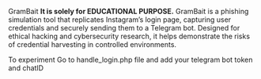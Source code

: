 GramBait
**It is solely for EDUCATIONAL PURPOSE.**
GramBait is a phishing simulation tool that replicates Instagram’s login page, capturing user credentials and securely sending them to a Telegram bot. Designed for ethical hacking and cybersecurity research, it helps demonstrate the risks of credential harvesting in controlled environments. 


To experiment 
Go to handle_login.php file and add your telegram bot token and chatID
